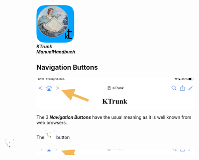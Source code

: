 
<div class="logoRow">
  <div class="logoColumn logoColumnLeft">
    <img src="./../logo120.png">
  </div>
  <div class="logoColumn logoTextCell">
    <b><i>KTrunk<br><span class="en">Manual</span><span class="de">Handbuch</span></i></b>
  </div>
</div>

## Navigation Buttons

![](NavigationButtons.png)

<span class="en">The 3 ***Navigation Buttons*** have the usual meaning as it is well known from web browsers.</span>
<span class="de"></span>

<span class="en">The <img src="NavigationButtons.png" style="width: 30px; height: 30px;"> button</span>
<span class="de"></span>



<img src="NavigationButtons.png" width=30px height=30px style="margin: -75px 0 0 -100px;">

<div width=30px height=30px style="overflow:hidden;">
   <img src="NavigationButtons.png" alt="" style="margin:-30% 0px -10% 0px;" />
</div>



<span class="en"></span>
<span class="de"></span>

<span class="en"></span>
<span class="de"></span>

<span class="en"></span>
<span class="de"></span>

<span class="en"></span>
<span class="de"></span>
